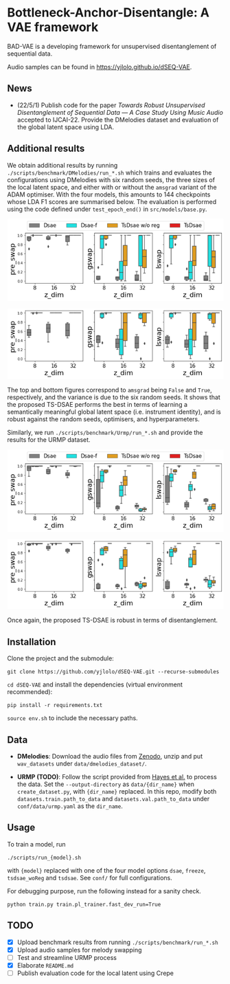# Bottleneck-Anchor-Disentangle: A VAE framework

BAD-VAE is a developing framework for unsupervised disentanglement of sequential data.

Audio samples can be found in https://yjlolo.github.io/dSEQ-VAE.

## News
- (22/5/1) Publish code for the paper *Towards Robust Unsupervised Disentanglement of Sequential Data —
A Case Study Using Music Audio* accepted to IJCAI-22. Provide the DMelodies dataset and evaluation of the global latent space using LDA.

## Additional results
We obtain additional results by running `./scripts/benchmark/DMelodies/run_*.sh` which trains and evaluates the configurations using DMelodies with six random seeds, the three sizes of the local latent space, and either with or without the `amsgrad` variant of the ADAM optimiser. With the four models, this amounts to 144 checkpoints whose LDA F1 scores are summarised below. The evaluation is performed using the code defined under `test_epoch_end()` in `src/models/base.py`.

![](misc/dmel_lda_amsgrad=F.png)

![](misc/dmel_lda_amsgrad=T.png)

The top and bottom figures correspond to `amsgrad` being `False` and `True`, respectively, and the variance is due to the six random seeds.
It shows that the proposed TS-DSAE performs the best in terms of learning a semantically meaningful global latent space (i.e. instrument identity), and is robust against the random seeds, optimisers, and hyperparameters.

Similarly, we run `./scripts/benchmark/Urmp/run_*.sh` and provide the results for the URMP dataset.

![](misc/urmp_lda_amsgrad=F.png)

![](misc/urmp_lda_amsgrad=T.png)

Once again, the proposed TS-DSAE is robust in terms of disentanglement.

## Installation

Clone the project and the submodule:

```
git clone https://github.com/yjlolo/dSEQ-VAE.git --recurse-submodules
```

`cd dSEQ-VAE` and install the dependencies (virtual environment recommended):

```
pip install -r requirements.txt
```

`source env.sh` to include the necessary paths.

## Data

- **DMelodies**:
Download the audio files from [Zenodo](https://zenodo.org/record/6540603), unzip and put `wav_datasets` under `data/dmelodies_dataset/`.

- **URMP (TODO)**:
Follow the script provided from [Hayes et al.](https://github.com/ben-hayes/neural-waveshaping-synthesis#data) to process the data.
Set the `--output-directory` as `data/{dir_name}` when `create_dataset.py`, with `{dir_name}` replaced.
In this repo, modify both `datasets.train.path_to_data` and `datasets.val.path_to_data` under `conf/data/urmp.yaml` as the `dir_name`.

## Usage
To train a model, run

```
./scripts/run_{model}.sh
```

with `{model}` replaced with one of the four model options `dsae`, `freeze`, `tsdsae_woReg` and `tsdsae`.
See `conf/` for full configurations.

For debugging purpose, run the following instead for a sanity check.

```
python train.py train.pl_trainer.fast_dev_run=True
```

## TODO
- [x] Upload benchmark results from running `./scripts/benchmark/run_*.sh`
- [x] Upload audio samples for melody swapping
- [ ] Test and streamline URMP process
- [x] Elaborate `README.md`
- [ ] Publish evaluation code for the local latent using Crepe
